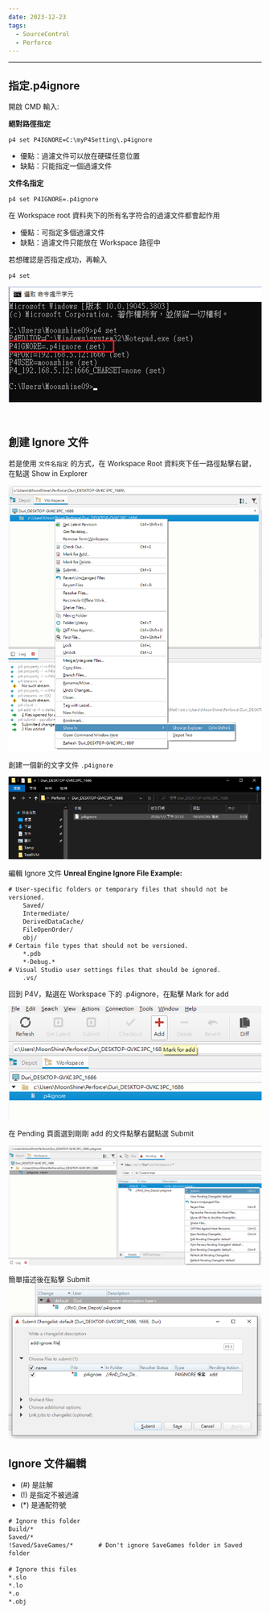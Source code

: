 ```yaml
---
date: 2023-12-23
tags:
  - SourceControl
  - Perforce
---
```

---
## 指定.p4ignore
開啟 CMD 輸入:

**絕對路徑指定**
```
p4 set P4IGNORE=C:\myP4Setting\.p4ignore
```
- 優點：過濾文件可以放在硬碟任意位置
- 缺點：只能指定一個過濾文件


**文件名指定**
```
p4 set P4IGNORE=.p4ignore
```
在 Workspace root 資料夾下的所有名字符合的過濾文件都會起作用
- 優點：可指定多個過濾文件
- 缺點：過濾文件只能放在 Workspace 路徑中


若想確認是否指定成功，再輸入
```
p4 set
```
![2023-12-22 180340](https://raw.githubusercontent.com/agin0634/DuriShen_DevNote/main/Archives/Images/2023-12-22%20180340.png)

<br>

## 創建 Ignore 文件
若是使用 `文件名指定` 的方式，在 Workspace Root 資料夾下任一路徑點擊右鍵，在點選 Show in Explorer

![2024-01-02 142941](https://raw.githubusercontent.com/agin0634/DuriShen_DevNote/main/Archives/Images/2024-01-02%20142941.png)

創建一個新的文字文件 `.p4ignore`

![2024-01-02 143351](https://raw.githubusercontent.com/agin0634/DuriShen_DevNote/main/Archives/Images/2024-01-02%20143351.png)

編輯 Ignore 文件
**Unreal Engine Ignore File Example:**
```
# User-specific folders or temporary files that should not be versioned.
    Saved/
    Intermediate/
    DerivedDataCache/
    FileOpenOrder/
    obj/
# Certain file types that should not be versioned.
    *.pdb
    *-Debug.*
# Visual Studio user settings files that should be ignored.
    .vs/
```

回到 P4V，點選在 Workspace 下的 .p4ignore，在點擊 Mark for add

![2024-01-02 143856](https://raw.githubusercontent.com/agin0634/DuriShen_DevNote/main/Archives/Images/2024-01-02%20143856.png)

在 Pending 頁面選到剛剛 add 的文件點擊右鍵點選 Submit

![2024-01-02 144159](https://raw.githubusercontent.com/agin0634/DuriShen_DevNote/main/Archives/Images/2024-01-02%20144159.png)

簡單描述後在點擊 Submit
![2024-01-02 144726](https://raw.githubusercontent.com/agin0634/DuriShen_DevNote/main/Archives/Images/2024-01-02%20144726.png)
<br>

## Ignore 文件編輯
- (#) 是註解
- (!) 是指定不被過濾
- (\*) 是通配符號

```
# Ignore this folder
Build/*
Saved/*
!Saved/SaveGames/*       # Don't ignore SaveGames folder in Saved folder

# Ignore this files
*.slo
*.lo
*.o
*.obj
```